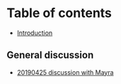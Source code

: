 # Table of contents

* [Introduction](README.md)

## General discussion

* [20190425 discussion with Mayra](general-discussion/20190425-discussion-with-mayra.md)

